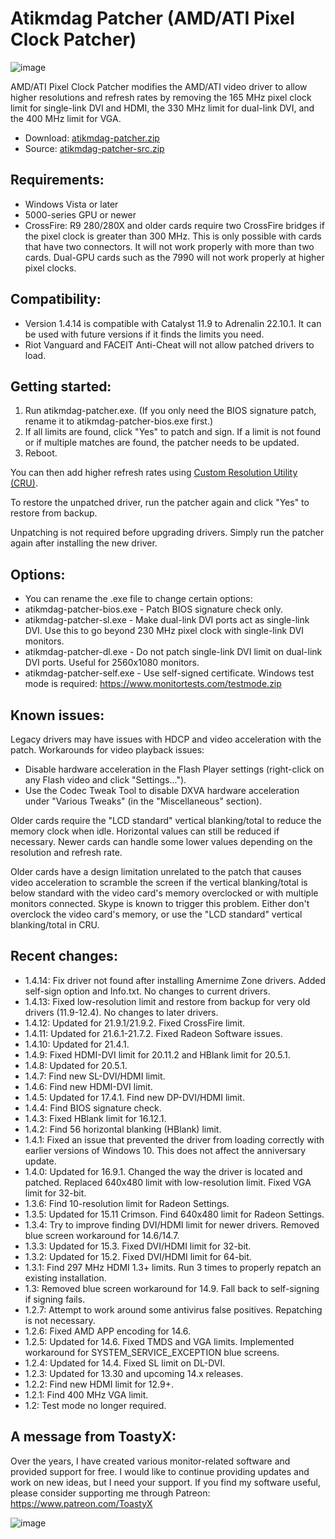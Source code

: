 # Atikmdag Patcher (AMD/ATI Pixel Clock Patcher)
![image](https://user-images.githubusercontent.com/98732955/212462154-150a9698-fee0-40d0-bb49-dd2211bda970.png)

AMD/ATI Pixel Clock Patcher modifies the AMD/ATI video driver to allow higher resolutions and refresh rates by removing the 165 MHz pixel clock limit for single-link DVI and HDMI, the 330 MHz limit for dual-link DVI, and the 400 MHz limit for VGA.

+ Download: [atikmdag-patcher.zip](https://github.com/Ga678mer1/AMD-ATI-Pixel-Clock-Patcher)
+ Source: [atikmdag-patcher-src.zip](https://github.com/Ga678mer1/AMD-ATI-Pixel-Clock-Patcher)

## Requirements:
+ Windows Vista or later
+ 5000-series GPU or newer
+ CrossFire: R9 280/280X and older cards require two CrossFire bridges if the pixel clock is greater than 300 MHz. This is only possible with cards that have two connectors. It will not work properly with more than two cards. Dual-GPU cards such as the 7990 will not work properly at higher pixel clocks.

## Compatibility:
+ Version 1.4.14 is compatible with Catalyst 11.9 to Adrenalin 22.10.1. It can be used with future versions if it finds the limits you need.
+ Riot Vanguard and FACEIT Anti-Cheat will not allow patched drivers to load.

## Getting started:
1. Run atikmdag-patcher.exe. (If you only need the BIOS signature patch, rename it to atikmdag-patcher-bios.exe first.)
2. If all limits are found, click "Yes" to patch and sign. If a limit is not found or if multiple matches are found, the patcher needs to be updated.
3. Reboot.

You can then add higher refresh rates using [Custom Resolution Utility (CRU)](https://www.monitortests.com/forum/Thread-Custom-Resolution-Utility-CRU).

To restore the unpatched driver, run the patcher again and click "Yes" to restore from backup.

Unpatching is not required before upgrading drivers. Simply run the patcher again after installing the new driver.

## Options:
+ You can rename the .exe file to change certain options:
+ atikmdag-patcher-bios.exe - Patch BIOS signature check only.
+ atikmdag-patcher-sl.exe - Make dual-link DVI ports act as single-link DVI. Use this to go beyond 230 MHz pixel clock with single-link DVI monitors.
+ atikmdag-patcher-dl.exe - Do not patch single-link DVI limit on dual-link DVI ports. Useful for 2560x1080 monitors.
+ atikmdag-patcher-self.exe - Use self-signed certificate. Windows test mode is required: https://www.monitortests.com/testmode.zip

## Known issues:

Legacy drivers may have issues with HDCP and video acceleration with the patch. Workarounds for video playback issues:
+ Disable hardware acceleration in the Flash Player settings (right-click on any Flash video and click "Settings...").
+ Use the Codec Tweak Tool to disable DXVA hardware acceleration under "Various Tweaks" (in the "Miscellaneous" section).

Older cards require the "LCD standard" vertical blanking/total to reduce the memory clock when idle. Horizontal values can still be reduced if necessary. Newer cards can handle some lower values depending on the resolution and refresh rate.

Older cards have a design limitation unrelated to the patch that causes video acceleration to scramble the screen if the vertical blanking/total is below standard with the video card's memory overclocked or with multiple monitors connected. Skype is known to trigger this problem. Either don't overclock the video card's memory, or use the "LCD standard" vertical blanking/total in CRU.

## Recent changes:
+ 1.4.14: Fix driver not found after installing Amernime Zone drivers. Added self-sign option and Info.txt. No changes to current drivers.
+ 1.4.13: Fixed low-resolution limit and restore from backup for very old drivers (11.9-12.4). No changes to later drivers.
+ 1.4.12: Updated for 21.9.1/21.9.2. Fixed CrossFire limit.
+ 1.4.11: Updated for 21.6.1-21.7.2. Fixed Radeon Software issues.
+ 1.4.10: Updated for 21.4.1.
+ 1.4.9: Fixed HDMI-DVI limit for 20.11.2 and HBlank limit for 20.5.1.
+ 1.4.8: Updated for 20.5.1.
+ 1.4.7: Find new SL-DVI/HDMI limit.
+ 1.4.6: Find new HDMI-DVI limit.
+ 1.4.5: Updated for 17.4.1. Find new DP-DVI/HDMI limit.
+ 1.4.4: Find BIOS signature check.
+ 1.4.3: Fixed HBlank limit for 16.12.1.
+ 1.4.2: Find 56 horizontal blanking (HBlank) limit.
+ 1.4.1: Fixed an issue that prevented the driver from loading correctly with earlier versions of Windows 10. This does not affect the anniversary update.
+ 1.4.0: Updated for 16.9.1. Changed the way the driver is located and patched. Replaced 640x480 limit with low-resolution limit. Fixed VGA limit for 32-bit.
+ 1.3.6: Find 10-resolution limit for Radeon Settings.
+ 1.3.5: Updated for 15.11 Crimson. Find 640x480 limit for Radeon Settings.
+ 1.3.4: Try to improve finding DVI/HDMI limit for newer drivers. Removed blue screen workaround for 14.6/14.7.
+ 1.3.3: Updated for 15.3. Fixed DVI/HDMI limit for 32-bit.
+ 1.3.2: Updated for 15.2. Fixed DVI/HDMI limit for 64-bit.
+ 1.3.1: Find 297 MHz HDMI 1.3+ limits. Run 3 times to properly repatch an existing installation.
+ 1.3: Removed blue screen workaround for 14.9. Fall back to self-signing if signing fails.
+ 1.2.7: Attempt to work around some antivirus false positives. Repatching is not necessary.
+ 1.2.6: Fixed AMD APP encoding for 14.6.
+ 1.2.5: Updated for 14.6. Fixed TMDS and VGA limits. Implemented workaround for SYSTEM_SERVICE_EXCEPTION blue screens.
+ 1.2.4: Updated for 14.4. Fixed SL limit on DL-DVI.
+ 1.2.3: Updated for 13.30 and upcoming 14.x releases.
+ 1.2.2: Find new HDMI limit for 12.9+.
+ 1.2.1: Find 400 MHz VGA limit.
+ 1.2: Test mode no longer required.

A message from ToastyX:
-----------------------
Over the years, I have created various monitor-related software and provided support for free. I would like to continue providing updates and work on new ideas, but I need your support. If you find my software useful, please consider supporting me through Patreon: https://www.patreon.com/ToastyX

![image](https://user-images.githubusercontent.com/98732955/212462280-b296e91f-f15f-4a7a-ab77-044d7876bc7d.png)

